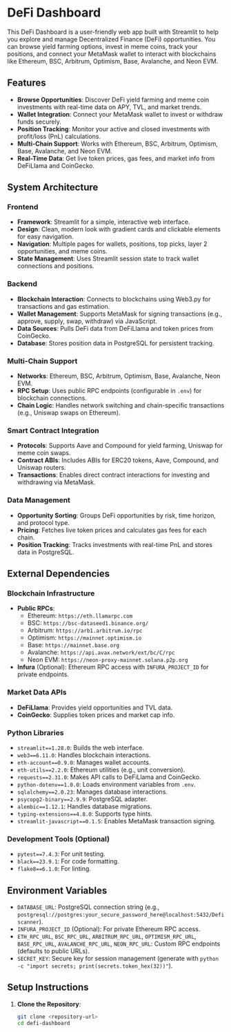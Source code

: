 # DeFi Dashboard

This DeFi Dashboard is a user-friendly web app built with Streamlit to help you explore and manage Decentralized Finance (DeFi) opportunities. You can browse yield farming options, invest in meme coins, track your positions, and connect your MetaMask wallet to interact with blockchains like Ethereum, BSC, Arbitrum, Optimism, Base, Avalanche, and Neon EVM.

## Features

- **Browse Opportunities**: Discover DeFi yield farming and meme coin investments with real-time data on APY, TVL, and market trends.
- **Wallet Integration**: Connect your MetaMask wallet to invest or withdraw funds securely.
- **Position Tracking**: Monitor your active and closed investments with profit/loss (PnL) calculations.
- **Multi-Chain Support**: Works with Ethereum, BSC, Arbitrum, Optimism, Base, Avalanche, and Neon EVM.
- **Real-Time Data**: Get live token prices, gas fees, and market info from DeFiLlama and CoinGecko.

## System Architecture

### Frontend
- **Framework**: Streamlit for a simple, interactive web interface.
- **Design**: Clean, modern look with gradient cards and clickable elements for easy navigation.
- **Navigation**: Multiple pages for wallets, positions, top picks, layer 2 opportunities, and meme coins.
- **State Management**: Uses Streamlit session state to track wallet connections and positions.

### Backend
- **Blockchain Interaction**: Connects to blockchains using Web3.py for transactions and gas estimation.
- **Wallet Management**: Supports MetaMask for signing transactions (e.g., approve, supply, swap, withdraw) via JavaScript.
- **Data Sources**: Pulls DeFi data from DeFiLlama and token prices from CoinGecko.
- **Database**: Stores position data in PostgreSQL for persistent tracking.

### Multi-Chain Support
- **Networks**: Ethereum, BSC, Arbitrum, Optimism, Base, Avalanche, Neon EVM.
- **RPC Setup**: Uses public RPC endpoints (configurable in `.env`) for blockchain connections.
- **Chain Logic**: Handles network switching and chain-specific transactions (e.g., Uniswap swaps on Ethereum).

### Smart Contract Integration
- **Protocols**: Supports Aave and Compound for yield farming, Uniswap for meme coin swaps.
- **Contract ABIs**: Includes ABIs for ERC20 tokens, Aave, Compound, and Uniswap routers.
- **Transactions**: Enables direct contract interactions for investing and withdrawing via MetaMask.

### Data Management
- **Opportunity Sorting**: Groups DeFi opportunities by risk, time horizon, and protocol type.
- **Pricing**: Fetches live token prices and calculates gas fees for each chain.
- **Position Tracking**: Tracks investments with real-time PnL and stores data in PostgreSQL.

## External Dependencies

### Blockchain Infrastructure
- **Public RPCs**:
  - Ethereum: `https://eth.llamarpc.com`
  - BSC: `https://bsc-dataseed1.binance.org/`
  - Arbitrum: `https://arb1.arbitrum.io/rpc`
  - Optimism: `https://mainnet.optimism.io`
  - Base: `https://mainnet.base.org`
  - Avalanche: `https://api.avax.network/ext/bc/C/rpc`
  - Neon EVM: `https://neon-proxy-mainnet.solana.p2p.org`
- **Infura** (Optional): Ethereum RPC access with `INFURA_PROJECT_ID` for private endpoints.

### Market Data APIs
- **DeFiLlama**: Provides yield opportunities and TVL data.
- **CoinGecko**: Supplies token prices and market cap info.

### Python Libraries
- `streamlit==1.28.0`: Builds the web interface.
- `web3==6.11.0`: Handles blockchain interactions.
- `eth-account==0.9.0`: Manages wallet accounts.
- `eth-utils==2.2.0`: Ethereum utilities (e.g., unit conversion).
- `requests==2.31.0`: Makes API calls to DeFiLlama and CoinGecko.
- `python-dotenv==1.0.0`: Loads environment variables from `.env`.
- `sqlalchemy==2.0.23`: Manages database interactions.
- `psycopg2-binary==2.9.9`: PostgreSQL adapter.
- `alembic==1.12.1`: Handles database migrations.
- `typing-extensions==4.8.0`: Supports type hints.
- `streamlit-javascript==0.1.5`: Enables MetaMask transaction signing.

### Development Tools (Optional)
- `pytest==7.4.3`: For unit testing.
- `black==23.9.1`: For code formatting.
- `flake8==6.1.0`: For linting.

## Environment Variables
- `DATABASE_URL`: PostgreSQL connection string (e.g., `postgresql://postgres:your_secure_password_here@localhost:5432/Defiscanner`).
- `INFURA_PROJECT_ID` (Optional): For private Ethereum RPC access.
- `ETH_RPC_URL`, `BSC_RPC_URL`, `ARBITRUM_RPC_URL`, `OPTIMISM_RPC_URL`, `BASE_RPC_URL`, `AVALANCHE_RPC_URL`, `NEON_RPC_URL`: Custom RPC endpoints (defaults to public URLs).
- `SECRET_KEY`: Secure key for session management (generate with `python -c "import secrets; print(secrets.token_hex(32))"`).

## Setup Instructions
1. **Clone the Repository**:
   ```bash
   git clone <repository-url>
   cd defi-dashboard